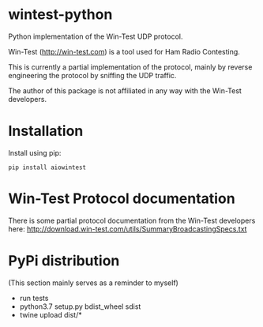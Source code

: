 # wintest-python
Python implementation of the Win-Test UDP protocol.

Win-Test (http://win-test.com) is a tool used for Ham Radio Contesting.

This is currently a partial implementation of the protocol, mainly
by reverse engineering the protocol by sniffing the UDP traffic.

The author of this package is not affiliated in any way with the Win-Test
developers.

# Installation

Install using pip:

`pip install aiowintest`

# Win-Test Protocol documentation

There is some partial protocol documentation from the Win-Test developers
here: http://download.win-test.com/utils/SummaryBroadcastingSpecs.txt

# PyPi distribution

(This section mainly serves as a reminder to myself)

- run tests
- python3.7 setup.py bdist_wheel sdist
- twine upload dist/*
